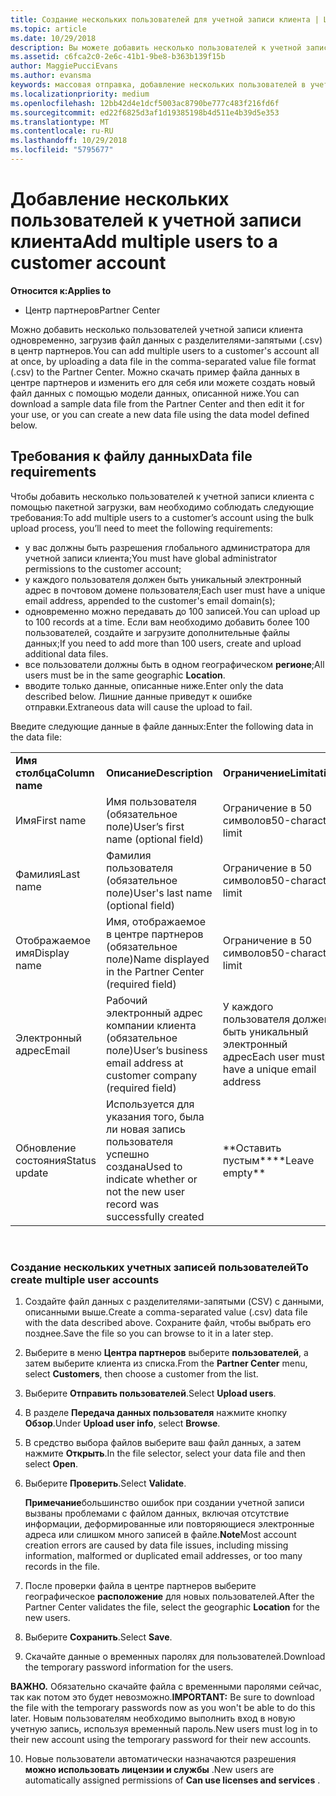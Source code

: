 ```yaml
---
title: Создание нескольких пользователей для учетной записи клиента | Центр партнеров
ms.topic: article
ms.date: 10/29/2018
description: Вы можете добавить несколько пользователей к учетной записи клиента одновременно, загрузив файл данных в формате CSV в Центр партнеров.
ms.assetid: c6fca2c0-2e6c-41b1-9be8-b363b139f15b
author: MaggiePucciEvans
ms.author: evansma
keywords: массовая отправка, добавление нескольких пользователей в учетную запись клиента, добавление пользователей клиента, массовая отправка пользователей клиента, учетная запись клиента, пользователи клиента, пользователи
ms.localizationpriority: medium
ms.openlocfilehash: 12bb42d4e1dcf5003ac8790be777c483f216fd6f
ms.sourcegitcommit: ed22f6825d3af1d19385198b4d511e4b39d5e353
ms.translationtype: MT
ms.contentlocale: ru-RU
ms.lasthandoff: 10/29/2018
ms.locfileid: "5795677"
---
```

# <a name="add-multiple-users-to-a-customer-account"></a><span data-ttu-id="8a7e3-104">Добавление нескольких пользователей к учетной записи клиента</span><span class="sxs-lookup"><span data-stu-id="8a7e3-104">Add multiple users to a customer account</span></span>

**<span data-ttu-id="8a7e3-105">Относится к:</span><span class="sxs-lookup"><span data-stu-id="8a7e3-105">Applies to</span></span>**

-  <span data-ttu-id="8a7e3-106">Центр партнеров</span><span class="sxs-lookup"><span data-stu-id="8a7e3-106">Partner Center</span></span>

<span data-ttu-id="8a7e3-107">Можно добавить несколько пользователей учетной записи клиента одновременно, загрузив файл данных с разделителями-запятыми (.csv) в центр партнеров.</span><span class="sxs-lookup"><span data-stu-id="8a7e3-107">You can add multiple users to a customer's account all at once, by uploading a data file in the comma-separated value file format (.csv) to the Partner Center.</span></span> <span data-ttu-id="8a7e3-108">Можно скачать пример файла данных в центре партнеров и изменить его для себя или можете создать новый файл данных с помощью модели данных, описанной ниже.</span><span class="sxs-lookup"><span data-stu-id="8a7e3-108">You can download a sample data file from the Partner Center and then edit it for your use, or you can create a new data file using the data model defined below.</span></span>

## <a href="" id="creatingtheimportcsvfile"></a><span data-ttu-id="8a7e3-109">Требования к файлу данных</span><span class="sxs-lookup"><span data-stu-id="8a7e3-109">Data file requirements</span></span>


<span data-ttu-id="8a7e3-110">Чтобы добавить несколько пользователей к учетной записи клиента с помощью пакетной загрузки, вам необходимо соблюдать следующие требования:</span><span class="sxs-lookup"><span data-stu-id="8a7e3-110">To add multiple users to a customer’s account using the bulk upload process, you’ll need to meet the following requirements:</span></span>

-   <span data-ttu-id="8a7e3-111">у вас должны быть разрешения глобального администратора для учетной записи клиента;</span><span class="sxs-lookup"><span data-stu-id="8a7e3-111">You must have global administrator permissions to the customer account;</span></span>
-   <span data-ttu-id="8a7e3-112">у каждого пользователя должен быть уникальный электронный адрес в почтовом домене пользователя;</span><span class="sxs-lookup"><span data-stu-id="8a7e3-112">Each user must have a unique email address, appended to the customer's email domain(s);</span></span>
-   <span data-ttu-id="8a7e3-113">одновременно можно передавать до 100 записей.</span><span class="sxs-lookup"><span data-stu-id="8a7e3-113">You can upload up to 100 records at a time.</span></span> <span data-ttu-id="8a7e3-114">Если вам необходимо добавить более 100 пользователей, создайте и загрузите дополнительные файлы данных;</span><span class="sxs-lookup"><span data-stu-id="8a7e3-114">If you need to add more than 100 users, create and upload additional data files.</span></span>
-   <span data-ttu-id="8a7e3-115">все пользователи должны быть в одном географическом **регионе**;</span><span class="sxs-lookup"><span data-stu-id="8a7e3-115">All users must be in the same geographic **Location**.</span></span>
-   <span data-ttu-id="8a7e3-116">вводите только данные, описанные ниже.</span><span class="sxs-lookup"><span data-stu-id="8a7e3-116">Enter only the data described below.</span></span> <span data-ttu-id="8a7e3-117">Лишние данные приведут к ошибке отправки.</span><span class="sxs-lookup"><span data-stu-id="8a7e3-117">Extraneous data will cause the upload to fail.</span></span>

<span data-ttu-id="8a7e3-118">Введите следующие данные в файле данных:</span><span class="sxs-lookup"><span data-stu-id="8a7e3-118">Enter the following data in the data file:</span></span>

|                 |                                                                              |                                            |
|-----------------|------------------------------------------------------------------------------|--------------------------------------------|
| **<span data-ttu-id="8a7e3-119">Имя столбца</span><span class="sxs-lookup"><span data-stu-id="8a7e3-119">Column name</span></span>** | **<span data-ttu-id="8a7e3-120">Описание</span><span class="sxs-lookup"><span data-stu-id="8a7e3-120">Description</span></span>**                                                              | **<span data-ttu-id="8a7e3-121">Ограничение</span><span class="sxs-lookup"><span data-stu-id="8a7e3-121">Limitation</span></span>**                             |
| <span data-ttu-id="8a7e3-122">Имя</span><span class="sxs-lookup"><span data-stu-id="8a7e3-122">First name</span></span>      | <span data-ttu-id="8a7e3-123">Имя пользователя (обязательное поле)</span><span class="sxs-lookup"><span data-stu-id="8a7e3-123">User’s first name (optional field)</span></span>                                           | <span data-ttu-id="8a7e3-124">Ограничение в 50 символов</span><span class="sxs-lookup"><span data-stu-id="8a7e3-124">50-character limit</span></span>                         |
| <span data-ttu-id="8a7e3-125">Фамилия</span><span class="sxs-lookup"><span data-stu-id="8a7e3-125">Last name</span></span>       | <span data-ttu-id="8a7e3-126">Фамилия пользователя (обязательное поле)</span><span class="sxs-lookup"><span data-stu-id="8a7e3-126">User's last name (optional field)</span></span>                                            | <span data-ttu-id="8a7e3-127">Ограничение в 50 символов</span><span class="sxs-lookup"><span data-stu-id="8a7e3-127">50-character limit</span></span>                         |
| <span data-ttu-id="8a7e3-128">Отображаемое имя</span><span class="sxs-lookup"><span data-stu-id="8a7e3-128">Display name</span></span>    | <span data-ttu-id="8a7e3-129">Имя, отображаемое в центре партнеров (обязательное поле)</span><span class="sxs-lookup"><span data-stu-id="8a7e3-129">Name displayed in the Partner Center (required field)</span></span>                            | <span data-ttu-id="8a7e3-130">Ограничение в 50 символов</span><span class="sxs-lookup"><span data-stu-id="8a7e3-130">50-character limit</span></span>                         |
| <span data-ttu-id="8a7e3-131">Электронный адрес</span><span class="sxs-lookup"><span data-stu-id="8a7e3-131">Email</span></span>           | <span data-ttu-id="8a7e3-132">Рабочий электронный адрес компании клиента (обязательное поле)</span><span class="sxs-lookup"><span data-stu-id="8a7e3-132">User’s business email address at customer company (required field)</span></span>           | <span data-ttu-id="8a7e3-133">У каждого пользователя должен быть уникальный электронный адрес</span><span class="sxs-lookup"><span data-stu-id="8a7e3-133">Each user must have a unique email address</span></span> |
| <span data-ttu-id="8a7e3-134">Обновление состояния</span><span class="sxs-lookup"><span data-stu-id="8a7e3-134">Status update</span></span>   | <span data-ttu-id="8a7e3-135">Используется для указания того, была ли новая запись пользователя успешно создана</span><span class="sxs-lookup"><span data-stu-id="8a7e3-135">Used to indicate whether or not the new user record was successfully created</span></span> | <span data-ttu-id="8a7e3-136">\*\*Оставить пустым\*\*</span><span class="sxs-lookup"><span data-stu-id="8a7e3-136">\*\*Leave empty\*\*</span></span>                        |

 

### <a href="" id="createmultipleuseraccounts"></a><span data-ttu-id="8a7e3-137">Создание нескольких учетных записей пользователей</span><span class="sxs-lookup"><span data-stu-id="8a7e3-137">To create multiple user accounts</span></span>

<a href="" id="creatingtheaccounts"></a>
1.  <span data-ttu-id="8a7e3-138">Создайте файл данных с разделителями-запятыми (CSV) с данными, описанными выше.</span><span class="sxs-lookup"><span data-stu-id="8a7e3-138">Create a comma-separated value (.csv) data file with the data described above.</span></span> <span data-ttu-id="8a7e3-139">Сохраните файл, чтобы выбрать его позднее.</span><span class="sxs-lookup"><span data-stu-id="8a7e3-139">Save the file so you can browse to it in a later step.</span></span>
2.  <span data-ttu-id="8a7e3-140">Выберите в меню **Центра партнеров** выберите **пользователей**, а затем выберите клиента из списка.</span><span class="sxs-lookup"><span data-stu-id="8a7e3-140">From the **Partner Center** menu, select **Customers**, then choose a customer from the list.</span></span>
3.  <span data-ttu-id="8a7e3-141">Выберите **Отправить пользователей**.</span><span class="sxs-lookup"><span data-stu-id="8a7e3-141">Select **Upload users**.</span></span>
4.  <span data-ttu-id="8a7e3-142">В разделе **Передача данных пользователя** нажмите кнопку **Обзор**.</span><span class="sxs-lookup"><span data-stu-id="8a7e3-142">Under **Upload user info**, select **Browse**.</span></span>
5.  <span data-ttu-id="8a7e3-143">В средство выбора файлов выберите ваш файл данных, а затем нажмите **Открыть**.</span><span class="sxs-lookup"><span data-stu-id="8a7e3-143">In the file selector, select your data file and then select **Open**.</span></span>
6.  <span data-ttu-id="8a7e3-144">Выберите **Проверить**.</span><span class="sxs-lookup"><span data-stu-id="8a7e3-144">Select **Validate**.</span></span>

    <span data-ttu-id="8a7e3-145">**Примечание**большинство ошибок при создании учетной записи вызваны проблемами с файлом данных, включая отсутствие информации, деформированные или повторяющиеся электронные адреса или слишком много записей в файле.</span><span class="sxs-lookup"><span data-stu-id="8a7e3-145">**Note**Most account creation errors are caused by data file issues, including missing information, malformed or duplicated email addresses, or too many records in the file.</span></span>

7.  <span data-ttu-id="8a7e3-146">После проверки файла в центре партнеров выберите географическое **расположение** для новых пользователей.</span><span class="sxs-lookup"><span data-stu-id="8a7e3-146">After the Partner Center validates the file, select the geographic **Location** for the new users.</span></span>
8.  <span data-ttu-id="8a7e3-147">Выберите **Сохранить**.</span><span class="sxs-lookup"><span data-stu-id="8a7e3-147">Select **Save**.</span></span>
9.  <span data-ttu-id="8a7e3-148">Скачайте данные о временных паролях для пользователей.</span><span class="sxs-lookup"><span data-stu-id="8a7e3-148">Download the temporary password information for the users.</span></span>

<span data-ttu-id="8a7e3-149">**ВАЖНО.** Обязательно скачайте файла с временными паролями сейчас, так как потом это будет невозможно.</span><span class="sxs-lookup"><span data-stu-id="8a7e3-149">**IMPORTANT:** Be sure to download the file with the temporary passwords now as you won't be able to do this later.</span></span> <span data-ttu-id="8a7e3-150">Новым пользователям необходимо выполнить вход в новую учетную запись, используя временный пароль.</span><span class="sxs-lookup"><span data-stu-id="8a7e3-150">New users must log in to their new account using the temporary password for their new accounts.</span></span>

10. <span data-ttu-id="8a7e3-151">Новые пользователи автоматически назначаются разрешения **можно использовать лицензии и службы** .</span><span class="sxs-lookup"><span data-stu-id="8a7e3-151">New users are automatically assigned permissions of **Can use licenses and services** .</span></span> 

 

 



